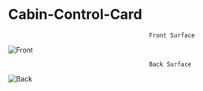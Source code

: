 # Cabin-Control-Card

                                            Front Surface
![Front](https://github.com/pms67/STM32F4-Reference-PCB/assets/94764998/e01886ed-eb36-444c-8e6e-96ed434189c7)


                                            Back Surface
![Back](https://github.com/pms67/STM32F4-Reference-PCB/assets/94764998/de29e2be-6981-487c-8700-a928bb1d92da)
